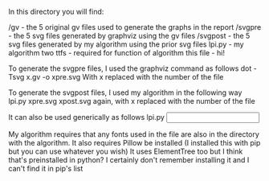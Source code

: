 In this directory you will find:

/gv 		- the 5 original gv files used to generate the graphs in the report
/svgpre		- the 5 svg files generated by graphviz using the gv files
/svgpost	- the 5 svg files generated by my algorithm using the prior svg files
lpi.py		- my algorithm
two ttfs	- required for function of algorithm
this file	- hi!

To generate the svgpre files, I used the graphviz command as follows
dot -Tsvg x.gv -o xpre.svg
With x replaced with the number of the file

To generate the svgpost files, I used my algorithm in the following way
lpi.py xpre.svg xpost.svg
again, with x replaced with the number of the file

It can also be used generically as follows
lpi.py <input> <output>

My algorithm requires that any fonts used in the file are also in the directory with the algorithm.
It also requires Pillow be installed (I installed this with pip but you can use whatever you wish)
It uses ElementTree too but I think that's preinstalled in python? I certainly don't remember installing it and I can't find it in pip's list